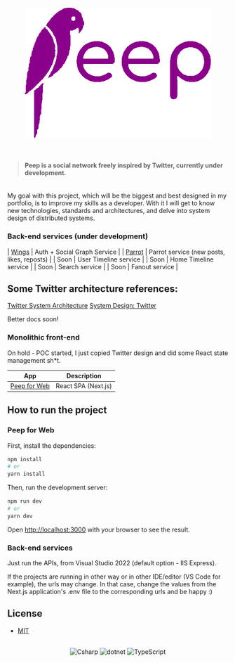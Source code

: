 <p align="center">
   <img src=".github/passarinhoAAFolou.png" width="424" height="296"/>
</p>

<br/>

> #### Peep is a social network freely inspired by Twitter, currently under development.

<br/>
My goal with this project, which will be the biggest and best designed in my portfolio, is to improve my skills as a developer. With it I will get to know new technologies, standards and architectures, and delve into system design of distributed systems.
<br/>

### Back-end services (under development)

| [Wings](source/Peep.Wings)          | Auth + Social Graph Service                  |
| [Parrot](source/Peep.Parrot)        | Parrot service (new posts, likes, reposts)   |
| Soon                                | User Timeline service                        |
| Soon                                | Home Timeline service                        |
| Soon                                | Search service                               |
| Soon                                | Fanout service                               |

## Some Twitter architecture references:

[Twitter System Architecture](https://medium.com/interviewnoodle/twitter-system-architecture-8dafce16aec4)
[System Design: Twitter](https://dev.to/karanpratapsingh/system-design-twitter-865)

Better docs soon!

### Monolithic front-end

On hold - POC started, I just copied Twitter design and did some React state management sh*t.

| App                                                         |  Description              |
| ----------------------------------------------------------- | ------------------------- |
| [Peep for Web](source/web)          | React SPA (Next.js)                               | 


## How to run the project

### Peep for Web

First, install the dependencies:

```bash
npm install
# or
yarn install
```

Then, run the development server:

```bash
npm run dev
# or
yarn dev
```

Open [http://localhost:3000](http://localhost:3000) with your browser to see the result.

### Back-end services

Just run the APIs, from Visual Studio 2022 (default option - IIS Express).

If the projects are running in other way or in other IDE/editor (VS Code for example),
the urls may change. In that case, change the values from the Next.js application's 
.env file to the corresponding urls and be happy :)

## License 

- [MIT](https://choosealicense.com/licenses/mit/)

<br/>

<div align="center">
   <img alt="Csharp" src="https://img.shields.io/badge/C%23-239120?style=for-the-badge&logo=c-sharp&logoColor=white" />
   <img alt="dotnet" src="https://img.shields.io/badge/.NET-512BD4?style=for-the-badge&logo=dotnet&logoColor=white" />
   <img alt="TypeScript" src="https://img.shields.io/badge/TypeScript-007ACC?style=for-the-badge&logo=typescript&logoColor=white" />
</div>
